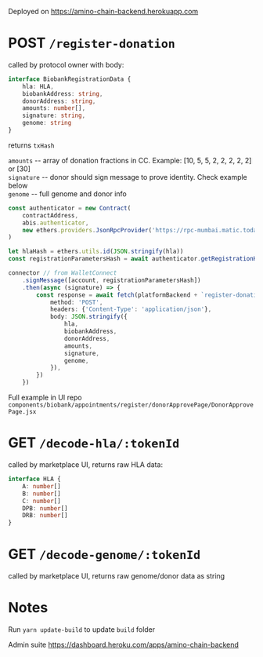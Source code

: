 Deployed on https://amino-chain-backend.herokuapp.com

# POST `/register-donation` 
called by protocol owner with body:

```typescript
interface BiobankRegistrationData {
    hla: HLA,
    biobankAddress: string,
    donorAddress: string,
    amounts: number[],
    signature: string,
    genome: string
}
```
returns `txHash`

`amounts` -- array of donation fractions in CC. Example: [10, 5, 5, 2, 2, 2, 2, 2] or [30] <br />
`signature` -- donor should sign message to prove identity. Check example below <br />
`genome` -- full genome and donor info

```typescript
const authenticator = new Contract(
    contractAddress,
    abis.authenticator,
    new ethers.providers.JsonRpcProvider('https://rpc-mumbai.matic.today')
)

let hlaHash = ethers.utils.id(JSON.stringify(hla))
const registrationParametersHash = await authenticator.getRegistrationHash(donorAddress, hlaHash)

connector // from WalletConnect
    .signMessage([account, registrationParametersHash])
    .then(async (signature) => {
        const response = await fetch(platformBackend + `register-donation`, {
            method: 'POST',
            headers: {'Content-Type': 'application/json'},
            body: JSON.stringify({
                hla,
                biobankAddress,
                donorAddress,
                amounts,
                signature,
                genome,
            }),
        })
    })
```

Full example in UI repo `components/biobank/appointments/register/donorApprovePage/DonorApprovePage.jsx`


# GET `/decode-hla/:tokenId` 
called by marketplace UI, returns raw HLA data:
```typescript
interface HLA {
    A: number[]
    B: number[]
    C: number[]
    DPB: number[]
    DRB: number[]
}
```

# GET `/decode-genome/:tokenId` 
called by marketplace UI, returns raw genome/donor data as string

# Notes 

Run `yarn update-build` to update `build` folder

Admin suite https://dashboard.heroku.com/apps/amino-chain-backend